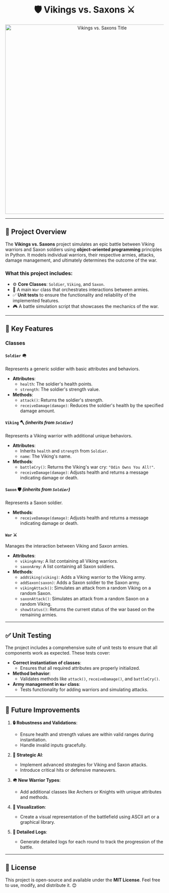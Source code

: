 <div align="center">
  <h1>🛡️ Vikings vs. Saxons ⚔️</h1>
  <img src="assets/vikings_vs_saxons_title.png" alt="Vikings vs. Saxons Title" width="600">
</div>


---

## **📖 Project Overview**

The **Vikings vs. Saxons** project simulates an epic battle between Viking warriors and Saxon soldiers using **object-oriented programming** principles in Python. It models individual warriors, their respective armies, attacks, damage management, and ultimately determines the outcome of the war.

### **What this project includes**:
- ⚙️ **Core Classes**: `Soldier`, `Viking`, and `Saxon`.
- 🧠 A main `War` class that orchestrates interactions between armies.
- ✅ **Unit tests** to ensure the functionality and reliability of the implemented features.
- 🎮 A battle simulation script that showcases the mechanics of the war.

---

## **🌟 Key Features**

### **Classes**

#### **`Soldier`** 🪖
Represents a generic soldier with basic attributes and behaviors.

- **Attributes**:
  - `health`: The soldier's health points.
  - `strength`: The soldier's strength value.
- **Methods**:
  - `attack()`: Returns the soldier's strength.
  - `receiveDamage(damage)`: Reduces the soldier's health by the specified damage amount.

#### **`Viking`** 🪓 *(inherits from `Soldier`)*
Represents a Viking warrior with additional unique behaviors.

- **Attributes**:
  - Inherits `health` and `strength` from `Soldier`.
  - `name`: The Viking's name.
- **Methods**:
  - `battleCry()`: Returns the Viking's war cry: `"Odin Owns You All!"`.
  - `receiveDamage(damage)`: Adjusts health and returns a message indicating damage or death.

#### **`Saxon`** 🛡️ *(inherits from `Soldier`)*
Represents a Saxon soldier.

- **Methods**:
  - `receiveDamage(damage)`: Adjusts health and returns a message indicating damage or death.

#### **`War`** ⚔️
Manages the interaction between Viking and Saxon armies.

- **Attributes**:
  - `vikingArmy`: A list containing all Viking warriors.
  - `saxonArmy`: A list containing all Saxon soldiers.
- **Methods**:
  - `addViking(viking)`: Adds a Viking warrior to the Viking army.
  - `addSaxon(saxon)`: Adds a Saxon soldier to the Saxon army.
  - `vikingAttack()`: Simulates an attack from a random Viking on a random Saxon.
  - `saxonAttack()`: Simulates an attack from a random Saxon on a random Viking.
  - `showStatus()`: Returns the current status of the war based on the remaining armies.

---

## **✅ Unit Testing**

The project includes a comprehensive suite of unit tests to ensure that all components work as expected. These tests cover:

- **Correct instantiation of classes**:
  - Ensures that all required attributes are properly initialized.
- **Method behavior**:
  - Validates methods like `attack()`, `receiveDamage()`, and `battleCry()`.
- **Army management in `War` class**:
  - Tests functionality for adding warriors and simulating attacks.
    
---

## **🚀 Future Improvements**

1. **🔒 Robustness and Validations**:
   - Ensure health and strength values are within valid ranges during instantiation.
   - Handle invalid inputs gracefully.

2. **🤖 Strategic AI**:
   - Implement advanced strategies for Viking and Saxon attacks.
   - Introduce critical hits or defensive maneuvers.

3. **🪖 New Warrior Types**:
   - Add additional classes like Archers or Knights with unique attributes and methods.

4. **🎨 Visualization**:
   - Create a visual representation of the battlefield using ASCII art or a graphical library.

5. **📝 Detailed Logs**:
   - Generate detailed logs for each round to track the progression of the battle.

---

## **📜 License**

This project is open-source and available under the **MIT License**. Feel free to use, modify, and distribute it. 😊
